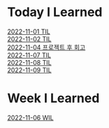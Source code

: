 # Today I Learned

[2022-11-01 TIL](https://github.com/collegeedang/GitHub/blob/master/Today-I-Learned/2022-11-01-TIL.md "2022-11-01 TIL")<br>
[2022-11-02 TIL](https://github.com/collegeedang/GitHub/blob/master/Today-I-Learned/2022-11-02-TIL%20.md "2022-11-02 TIL")<br>
[2022-11-04 프로젝트 후 회고](https://github.com/collegeedang/GitHub/blob/master/Today-I-Learned/2022-11-04-%ED%94%84%EB%A1%9C%EC%A0%9D%ED%8A%B8%20%ED%9A%8C%EA%B3%A0.md "2022-11-04 프로젝트 후 회고")<br>
[2022-11-07 TIL](https://github.com/collegeedang/GitHub/blob/master/Today-I-Learned/2022-11-07-TIL.md "2022-11-07 TIL")<br>
[2022-11-08 TIL](https://github.com/collegeedang/GitHub/blob/master/Today-I-Learned/2022-11-08-TIL.md "2022-11-08 TIL")<br>
[2022-11-09 TIL](https://github.com/collegeedang/GitHub/blob/master/Today-I-Learned/2022-11-09-TIL.md "2022-11-09 TIL")<br>


# Week I Learned
[2022-11-06 WIL](https://github.com/collegeedang/GitHub/blob/master/Week%20I%20Learned/2022-11-06-WIL.md "2022-11-06 TIL")<br>
